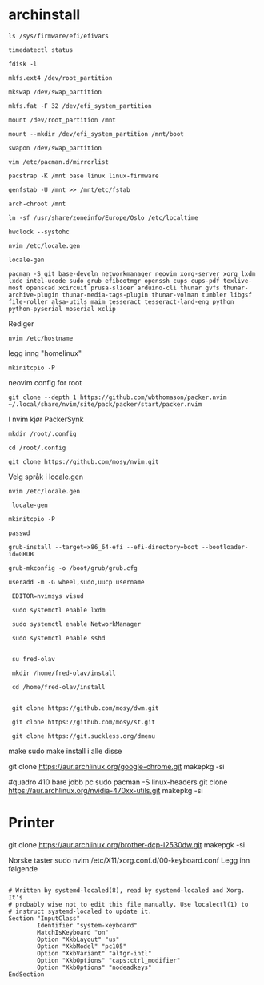 # archinstall
```
ls /sys/firmware/efi/efivars
```
```
timedatectl status
```
```
fdisk -l
```
```
mkfs.ext4 /dev/root_partition
```
```
mkswap /dev/swap_partition
```
```
mkfs.fat -F 32 /dev/efi_system_partition
```
```
mount /dev/root_partition /mnt
```
```
mount --mkdir /dev/efi_system_partition /mnt/boot
```
```
swapon /dev/swap_partition
```
```
vim /etc/pacman.d/mirrorlist
```
```
pacstrap -K /mnt base linux linux-firmware
```
```
genfstab -U /mnt >> /mnt/etc/fstab
```
```
arch-chroot /mnt
```
```
ln -sf /usr/share/zoneinfo/Europe/Oslo /etc/localtime
```
```
hwclock --systohc
```
```
nvim /etc/locale.gen
```
```
locale-gen
```
```
pacman -S git base-develn networkmanager neovim xorg-server xorg lxdm lxde intel-ucode sudo grub efibootmgr openssh cups cups-pdf texlive-most openscad xcircuit prusa-slicer arduino-cli thunar gvfs thunar-archive-plugin thunar-media-tags-plugin thunar-volman tumbler libgsf file-roller alsa-utils maim tesseract tesseract-land-eng python python-pyserial moserial xclip
```
Rediger
```
nvim /etc/hostname
```
legg inng "homelinux"
```
mkinitcpio -P
```
neovim config for root
```
git clone --depth 1 https://github.com/wbthomason/packer.nvim ~/.local/share/nvim/site/pack/packer/start/packer.nvim
```
I nvim kjør PackerSynk
```
mkdir /root/.config
```
```
cd /root/.config
```
```
git clone https://github.com/mosy/nvim.git
```
Velg språk i locale.gen
```
nvim /etc/locale.gen
 ```
```
 locale-gen
 ```
```
mkinitcpio -P
 ```
```
passwd
```
```
grub-install --target=x86_64-efi --efi-directory=boot --bootloader-id=GRUB
```
```
grub-mkconfig -o /boot/grub/grub.cfg
```
```
useradd -m -G wheel,sudo,uucp username
 ```
```
 EDITOR=nvimsys visud
 ```
```
 sudo systemctl enable lxdm
 ```
```
 sudo systemctl enable NetworkManager
 ```
```
 sudo systemctl enable sshd
 ```
```
 
 su fred-olav
 ```
```
 mkdir /home/fred-olav/install
 ```
```
 cd /home/fred-olav/install
 ```
```
  
 git clone https://github.com/mosy/dwm.git
 ```
```
 git clone https://github.com/mosy/st.git
 ```
```
 git clone https://git.suckless.org/dmenu
 ```
 make
 sudo make install i alle disse

git clone https://aur.archlinux.org/google-chrome.git
makepkg -si
 



#quadro 410 bare jobb pc
sudo pacman -S linux-headers
git clone https://aur.archlinux.org/nvidia-470xx-utils.git
makepkg -si




# Printer
git clone https://aur.archlinux.org/brother-dcp-l2530dw.git
makepgk -si

Norske taster
sudo nvim /etc/X11/xorg.conf.d/00-keyboard.conf
Legg inn følgende

```
    
# Written by systemd-localed(8), read by systemd-localed and Xorg. It's
# probably wise not to edit this file manually. Use localectl(1) to
# instruct systemd-localed to update it.
Section "InputClass"
        Identifier "system-keyboard"
        MatchIsKeyboard "on"
        Option "XkbLayout" "us"
        Option "XkbModel" "pc105"
        Option "XkbVariant" "altgr-intl"
        Option "XkbOptions" "caps:ctrl_modifier"
        Option "XkbOptions" "nodeadkeys"
EndSection
```



